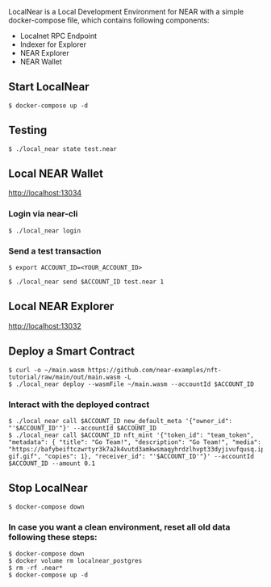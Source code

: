 LocalNear is a Local Development Environment for NEAR with a simple docker-compose file, which contains following components:
- Localnet RPC Endpoint
- Indexer for Explorer
- NEAR Explorer
- NEAR Wallet

## Start LocalNear
`$ docker-compose up -d`

## Testing
`$ ./local_near state test.near`

## Local NEAR Wallet
<http://localhost:13034>

### Login via near-cli
`$ ./local_near login`

### Send a test transaction
`$ export ACCOUNT_ID=<YOUR_ACCOUNT_ID>`

`$ ./local_near send $ACCOUNT_ID test.near 1`

## Local NEAR Explorer
<http://localhost:13032>

## Deploy a Smart Contract
```
$ curl -o ~/main.wasm https://github.com/near-examples/nft-tutorial/raw/main/out/main.wasm -L
$ ./local_near deploy --wasmFile ~/main.wasm --accountId $ACCOUNT_ID
```

### Interact with the deployed contract
```
$ ./local_near call $ACCOUNT_ID new_default_meta '{"owner_id": "'$ACCOUNT_ID'"}' --accountId $ACCOUNT_ID
$ ./local_near call $ACCOUNT_ID nft_mint '{"token_id": "team_token", "metadata": { "title": "Go Team!", "description": "Go Team!", "media": "https://bafybeiftczwrtyr3k7a2k4vutd3amkwsmaqyhrdzlhvpt33dyjivufqusq.ipfs.dweb.link/goteam-gif.gif", "copies": 1}, "receiver_id": "'$ACCOUNT_ID'"}' --accountId $ACCOUNT_ID --amount 0.1
```

## Stop LocalNear
`$ docker-compose down`

### In case you want a clean environment, reset all old data following these steps:
```
$ docker-compose down
$ docker volume rm localnear_postgres
$ rm -rf .near*
$ docker-compose up -d
```
